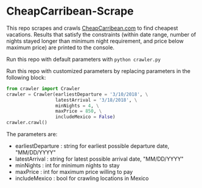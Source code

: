 # CheapCarribean-Scrape

This repo scrapes and crawls [CheapCarribean.com](https://www.cheapcaribbean.com) to find cheapest vacations. Results that satisfy the constraints (within date range, number of nights stayed longer than minimum night requirement, and price below maximum price) are printed to the console.

Run this repo with default parameters with `python crawler.py`

Run this repo with customized parameters by replacing parameters in the following block:
```python
from crawler import Crawler
crawler = Crawler(earliestDeparture = '3/10/2018', \
                  latestArrival = '3/18/2018', \
                  minNights = 4, \
                  maxPrice = 850, \
                  includeMexico = False)
crawler.crawl()
```
The parameters are:
* earliestDeparture : string for earliest possible departure date, "MM/DD/YYYY"
* latestArrival : string for latest possible arrival date, "MM/DD/YYYY"
* minNights : int for minimum nights to stay
* maxPrice : int for maximum price willing to pay
* includeMexico : bool for crawling locations in Mexico
